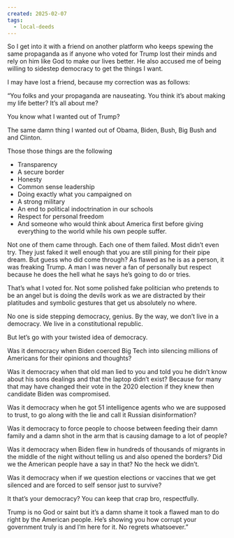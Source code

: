 ```yaml
---
created: 2025-02-07
tags:
  - local-deeds
---
```


So I get into it with a friend on another platform who keeps spewing the same propaganda as if anyone who voted for Trump lost their minds and rely on him like God to make our lives better. He also accused me of being willing to sidestep democracy to get the things I want.  
  
I may have lost a friend, because my correction was as follows:  
  
“You folks and your propaganda are nauseating. You think it’s about making my life better? It’s all about me?  
  
You know what I wanted out of Trump?  
  
The same damn thing I wanted out of Obama, Biden, Bush, Big Bush and and Clinton.  
  
Those those things are the following  
  
- Transparency  
- A secure border  
- Honesty  
- Common sense leadership  
- Doing exactly what you campaigned on  
- A strong military  
- An end to political indoctrination in our schools  
- Respect for personal freedom  
- And someone who would think about America first before giving everything to the world while his own people suffer.  
  
Not one of them came through. Each one of them failed. Most didn’t even try. They just faked it well enough that you are still pining for their pipe dream. But guess who did come through? As flawed as he is as a person, it was freaking Trump. A man I was never a fan of personally but respect because he does the hell what he says he’s going to do or tries.  
  
That’s what I voted for. Not some polished fake politician who pretends to be an angel but is doing the devils work as we are distracted by their platitudes and symbolic gestures that get us absolutely no where.  
  
No one is side stepping democracy, genius. By the way, we don’t live in a democracy. We live in a constitutional republic.  
  
But let’s go with your twisted idea of democracy.  
  
Was it democracy when Biden coerced Big Tech into silencing millions of Americans for their opinions and thoughts?  
  
Was it democracy when that old man lied to you and told you he didn’t know about his sons dealings and that the laptop didn’t exist? Because for many that may have changed their vote in the 2020 election if they knew then candidate Biden was compromised.  
  
Was it democracy when he got 51 intelligence agents who we are supposed to trust, to go along with the lie and call it Russian disinformation?  
  
Was it democracy to force people to choose between feeding their damn family and a damn shot in the arm that is causing damage to a lot of people?  
  
Was it democracy when Biden flew in hundreds of thousands of migrants in the middle of the night without telling us and also opened the borders? Did we the American people have a say in that? No the heck we didn’t.  
  
Was it democracy when if we question elections or vaccines that we get silenced and are forced to self sensor just to survive?  
  
It that’s your democracy? You can keep that crap bro, respectfully.  
  
Trump is no God or saint but it’s a damn shame it took a flawed man to do right by the American people. He’s showing you how corrupt your government truly is and I’m here for it. No regrets whatsoever.”